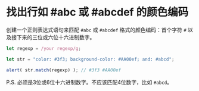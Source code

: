 # 找出行如 #abc 或 #abcdef 的颜色编码

创建一个正则表达式语句来匹配 `#abc` 或 `#abcdef` 格式的颜色编码：首个字符 `#` 以及接下来的三位或六位十六进制数字。

```js
let regexp = /your regexp/g;

let str = "color: #3f3; background-color: #AA00ef; and: #abcd";

alert( str.match(regexp) ); // #3f3 #AA00ef
```

P.S. 必须是3位或6位十六进制数字。不应该匹配4位数字，比如 `#abcd`。
